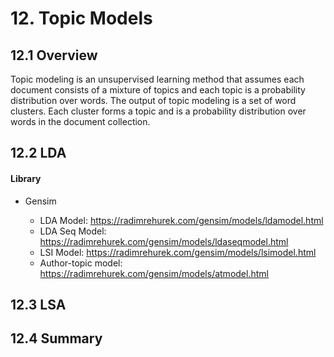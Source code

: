 

# 12. Topic Models

## 12.1 Overview

Topic modeling is an unsupervised learning method that assumes each document consists of a mixture of topics and each topic is a probability distribution over words. The output of topic modeling is a set of word clusters. Each cluster forms a topic and is a probability distribution over words in the document collection.


## 12.2 LDA

#### Library

- Gensim

    - LDA Model: <https://radimrehurek.com/gensim/models/ldamodel.html>
    - LDA Seq Model: <https://radimrehurek.com/gensim/models/ldaseqmodel.html>
    - LSI Model: <https://radimrehurek.com/gensim/models/lsimodel.html>
    - Author-topic model: <https://radimrehurek.com/gensim/models/atmodel.html>

## 12.3 LSA

## 12.4 Summary